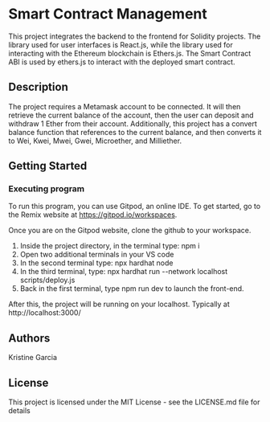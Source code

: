 # Smart Contract Management

This project integrates the backend to the frontend for Solidity projects. The library used for user interfaces is React.js, while the library used for interacting with the Ethereum blockchain is Ethers.js. The Smart Contract ABI is used by ethers.js to interact with the deployed smart contract.

## Description

The project requires a Metamask account to be connected. It will then retrieve the current balance of the account, then the user can deposit and withdraw 1 Ether from their account. Additionally, this project has a convert balance function that references to the current balance, and then converts it to Wei, Kwei, Mwei, Gwei, Microether, and Milliether.  

## Getting Started

### Executing program

To run this program, you can use Gitpod, an online IDE. To get started, go to the Remix website at https://gitpod.io/workspaces.

Once you are on the Gitpod website, clone the github to your workspace.

1. Inside the project directory, in the terminal type: npm i
2. Open two additional terminals in your VS code
3. In the second terminal type: npx hardhat node
4. In the third terminal, type: npx hardhat run --network localhost scripts/deploy.js
5. Back in the first terminal, type npm run dev to launch the front-end.

After this, the project will be running on your localhost. 
Typically at http://localhost:3000/

## Authors

Kristine Garcia

## License

This project is licensed under the MIT License - see the LICENSE.md file for details

